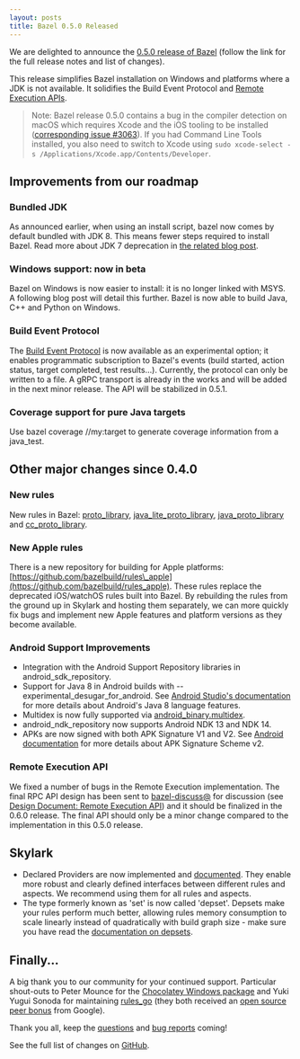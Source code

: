 ```yaml
---
layout: posts
title: Bazel 0.5.0 Released
---
```


We are delighted to announce the [0.5.0 release of
Bazel](https://github.com/bazelbuild/bazel/releases/tag/0.5.0) (follow the link
for the full release notes and list of changes).

This release simplifies Bazel installation on Windows and platforms where a JDK
is not available. It solidifies the Build Event Protocol and [Remote Execution
APIs](https://docs.google.com/document/d/1AaGk7fOPByEvpAbqeXIyE8HX_A3_axxNnvroblTZ_6s/edit).

> Note: Bazel release 0.5.0 contains a bug in the compiler detection on macOS which
> requires Xcode and the iOS tooling to be installed
> ([corresponding issue #3063](https://github.com/bazelbuild/bazel/issues/3063)).
> If you had Command Line Tools installed, you also need to switch to Xcode using
> `sudo xcode-select -s /Applications/Xcode.app/Contents/Developer`.

## Improvements from our roadmap

### Bundled JDK

As announced earlier, when using an install script, bazel now comes by default
bundled with JDK 8. This means fewer steps required to install Bazel.  Read more
about JDK 7 deprecation in [the related blog
post](https://blog.bazel.build/2017/04/21/JDK7-deprecation.html).

### Windows support: now in beta

Bazel on Windows is now easier to install: it is no longer linked with MSYS. A
following blog post will detail this further.  Bazel is now able to build Java,
C++ and Python on Windows.

### Build Event Protocol

The [Build Event
Protocol](https://github.com/bazelbuild/bazel/blob/master/src/main/java/com/google/devtools/build/lib/buildeventstream/proto/build_event_stream.proto)
is now available as an experimental option; it enables programmatic subscription
to Bazel's events (build started, action status, target completed, test
results…). Currently, the protocol can only be written to a file. A gRPC
transport is already in the works and will be added in the next minor release.
The API will be stabilized in 0.5.1.

### Coverage support for pure Java targets

Use bazel coverage //my:target to generate coverage information from a
java\_test.

## Other major changes since 0.4.0

### New rules

New rules in Bazel:
[proto\_library](https://docs.bazel.build/versions/master/be/protocol-buffer.html#proto_library),
[java\_lite\_proto\_library](https://docs.bazel.build/versions/master/be/java.html#java_lite_proto_library),
[java\_proto\_library](https://docs.bazel.build/versions/master/be/java.html#java_proto_library)
and
[cc\_proto\_library](https://docs.bazel.build/versions/master/be/c-cpp.html#cc_proto_library).

### New Apple rules

There is a new repository for building for Apple platforms:
[https://github.com/bazelbuild/rules\_apple](https://github.com/bazelbuild/rules_apple).
These rules replace the deprecated iOS/watchOS rules built into Bazel. By
rebuilding the rules from the ground up in Skylark and hosting them separately,
we can more quickly fix bugs and implement new Apple features and platform
versions as they become available.

### Android Support Improvements

-  Integration with the Android Support Repository libraries in
   android\_sdk\_repository.
-  Support for Java 8 in Android builds with --experimental\_desugar\_for\_android.
   See [Android Studio's
   documentation](https://developer.android.com/studio/preview/features/java8-support.html)
   for more details about Android's Java 8 language features.
-  Multidex is now fully supported via
   [android\_binary.multidex](https://docs.bazel.build/versions/master/be/android.html#android_binary.multidex).
-  android\_ndk\_repository now supports Android NDK 13 and NDK 14.
-  APKs are now signed with both APK Signature V1 and V2.
   See [Android
   documentation](https://source.android.com/security/apksigning/v2.html) for more
   details about APK Signature Scheme v2.

### Remote Execution API

We fixed a number of bugs in the Remote Execution implementation. The final RPC
API design has been sent to
[bazel-discuss@](https://groups.google.com/forum/#!forum/bazel-discuss) for
discussion (see [Design Document: Remote Execution
API](https://docs.google.com/document/d/1AaGk7fOPByEvpAbqeXIyE8HX_A3_axxNnvroblTZ_6s/edit#heading=h.ole76l21af90))
and it should be finalized in the 0.6.0 release. The final API should only be a
minor change compared to the implementation in this 0.5.0 release.

## Skylark

-  Declared Providers are now implemented and
   [documented](https://docs.bazel.build/versions/master/skylark/rules.html#providers).
   They enable more robust and clearly defined interfaces between different
   rules and aspects. We recommend using them for all rules and aspects.
-  The type formerly known as 'set' is now called 'depset'. Depsets make your
   rules perform much better, allowing rules memory consumption to scale
   linearly instead of quadratically with build graph size - make sure you have
   read the
   [documentation on depsets](https://docs.bazel.build/versions/master/skylark/depsets.html).

## Finally...

A big thank you to our community for your continued support.
Particular shout-outs to Peter Mounce for the [Chocolatey Windows
package](https://docs.bazel.build/versions/master/install-windows.html) and Yuki
Yugui Sonoda for maintaining [rules\_go](https://github.com/bazelbuild/rules_go)
(they both received an [open source peer
bonus](https://opensource.googleblog.com/2017/03/the-latest-round-of-google-open-source.html)
from Google).

Thank you all, keep the
[questions](http://stackoverflow.com/questions/tagged/bazel) and [bug
reports](https://github.com/bazelbuild/bazel/issues) coming!

See the full list of changes on [GitHub](https://github.com/bazelbuild/bazel/releases/tag/0.5.0).
